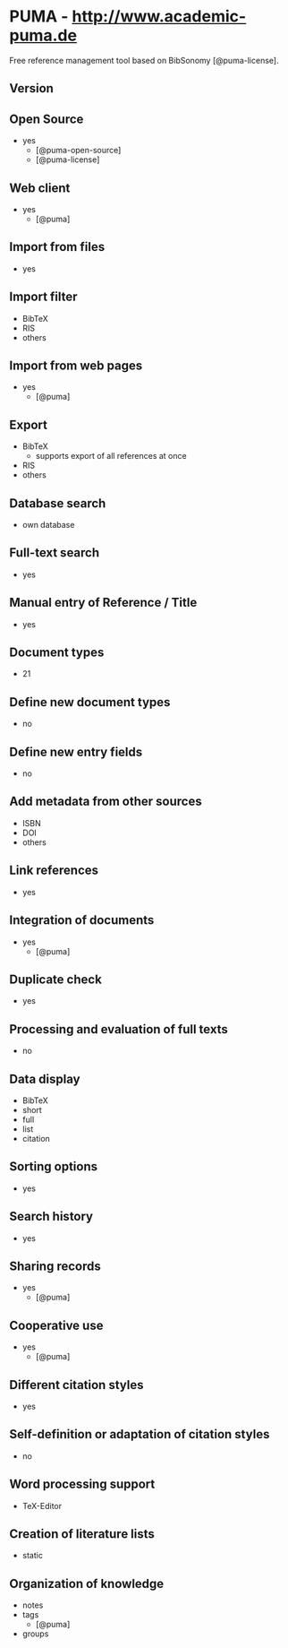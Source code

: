 # PUMA - http://www.academic-puma.de
Free reference management tool based on BibSonomy [@puma-license].

## Version

## Open Source
- yes
    - [@puma-open-source]
    - [@puma-license]

## Web client
- yes
    - [@puma]

## Import from files
- yes

## Import filter
- BibTeX
- RIS
- others

## Import from web pages
- yes
    - [@puma]

## Export
- BibTeX
    - supports export of all references at once
- RIS
- others

## Database search
- own database

## Full-text search
- yes

## Manual entry of Reference / Title
- yes

## Document types
- 21

## Define new document types
- no

## Define new entry fields
- no

## Add metadata from other sources
- ISBN
- DOI
- others

## Link references
- yes

## Integration of documents
- yes
    - [@puma]

## Duplicate check
- yes

## Processing and evaluation of full texts
- no

## Data display
- BibTeX
- short
- full
- list
- citation

## Sorting options
- yes

## Search history
- yes

## Sharing records
- yes
    - [@puma]

## Cooperative use
- yes
    - [@puma]

## Different citation styles
- yes

## Self-definition or adaptation of citation styles
- no

## Word processing support
- TeX-Editor

## Creation of literature lists
- static

## Organization of knowledge
- notes
- tags
    - [@puma]
- groups

